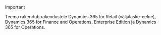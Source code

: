 > [!IMPORTANT]
> Teema rakendub rakendustele Dynamics 365 for Retail (väljalaske-eelne), Dynamics 365 for Finance and Operations, Enterprise Edition ja Dynamics 365 for Operations.

